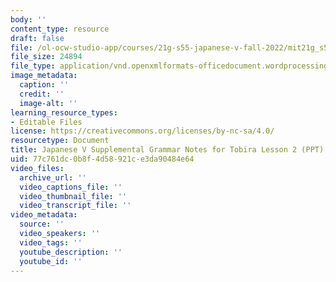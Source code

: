 ```yaml
---
body: ''
content_type: resource
draft: false
file: /ol-ocw-studio-app/courses/21g-s55-japanese-v-fall-2022/mit21g_s55_grammar02s2.docx
file_size: 24894
file_type: application/vnd.openxmlformats-officedocument.wordprocessingml.document
image_metadata:
  caption: ''
  credit: ''
  image-alt: ''
learning_resource_types:
- Editable Files
license: https://creativecommons.org/licenses/by-nc-sa/4.0/
resourcetype: Document
title: Japanese V Supplemental Grammar Notes for Tobira Lesson 2 (PPT)
uid: 77c761dc-0b8f-4d58-921c-e3da90484e64
video_files:
  archive_url: ''
  video_captions_file: ''
  video_thumbnail_file: ''
  video_transcript_file: ''
video_metadata:
  source: ''
  video_speakers: ''
  video_tags: ''
  youtube_description: ''
  youtube_id: ''
---
```

